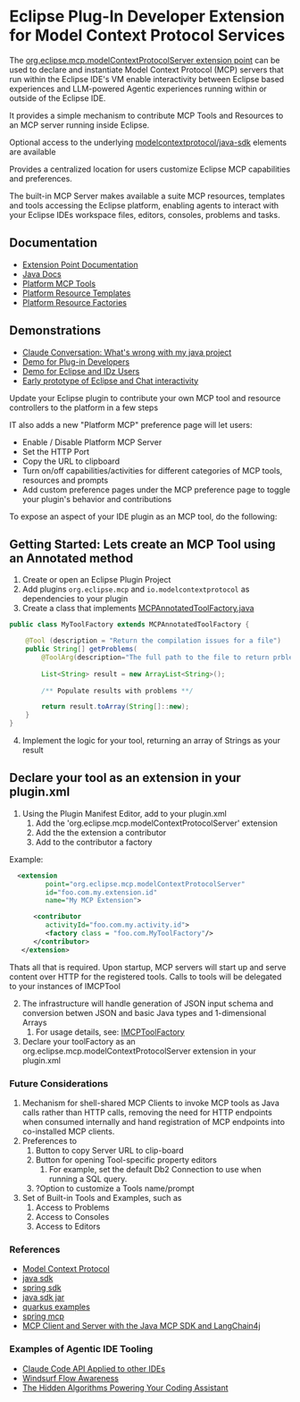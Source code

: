 # Eclipse Plug-In Developer Extension for Model Context Protocol Services

The [org.eclipse.mcp.modelContextProtocolServer extension point](https://pages.github.ibm.com/jflicke/eclipse-mcp/org.eclipse.mcp/docs/modelContextProtocolServer.html) can be used to declare and instantiate Model Context Protocol (MCP) servers that run within the Eclipse IDE's VM enable interactivity between Eclipse based experiences and LLM-powered Agentic experiences running within or outside of the Eclipse IDE.

It provides a simple mechanism to contribute MCP Tools and Resources to an MCP server running inside Eclipse.

Optional access to the underlying [modelcontextprotocol/java-sdk](https://github.com/modelcontextprotocol/java-sdk) elements are available

Provides a centralized location for users customize Eclipse MCP capabilities and preferences.

The built-in MCP Server makes available a suite MCP resources, templates and tools accessing the Eclipse platform, enabling agents to interact with your Eclipse IDEs workspace files, editors, consoles, problems and tasks.

## Documentation

- [Extension Point Documentation](https://pages.github.ibm.com/jflicke/eclipse-mcp/org.eclipse.mcp/docs/modelContextProtocolServer.html)
- [Java Docs](https://pages.github.ibm.com/jflicke/eclipse-mcp/org.eclipse.mcp/docs/javadoc/org/eclipse/mcp/package-summary.html)
- [Platform MCP Tools](https://pages.github.ibm.com/jflicke/eclipse-mcp/org.eclipse.mcp.builtins/doc/org/eclipse/mcp/builtins/tools/BuiltinAnnotatedToolsFactory.html#method-summary)
- [Platform Resource Templates](https://pages.github.ibm.com/jflicke/eclipse-mcp/org.eclipse.mcp.builtins/doc/org/eclipse/mcp/builtins/tools/BuiltinAnnotatedToolsFactory.html#method-summary)
- [Platform Resource Factories](https://pages.github.ibm.com/jflicke/eclipse-mcp/org.eclipse.mcp.builtins/doc/org/eclipse/mcp/builtins/tools/BuiltinAnnotatedToolsFactory.html#method-summary)

## Demonstrations

- [Claude Conversation: What's wrong with my java project](https://claude.ai/share/31968356-df7e-471b-8fec-3b85868a2376)
- [Demo for Plug-in Developers](https://ibm.box.com/s/s6nc9n1nlpi4uiuzl7jpo4x6ra25zrk5)
- [Demo for Eclipse and IDz Users](https://ibm.box.com/s/sg4aq3w723cp7a7i75rdj0l1dgm3txg0)
- [Early prototype of Eclipse and Chat interactivity](https://ibm.box.com/s/cv4dnrvm6heapmu0c1amucs9l177fvrh)

Update your Eclipse plugin to contribute your own MCP tool and resource controllers to the platform in a few steps

IT also adds a new "Platform MCP" preference page will let users:

- Enable / Disable Platform MCP Server
- Set the HTTP Port
- Copy the URL to clipboard
- Turn on/off capabilities/activities for different categories of MCP tools, resources and prompts
- Add custom preference pages under the MCP preference page to toggle your plugin's behavior and contributions

To expose an aspect of your IDE plugin as an MCP tool, do the following:

## Getting Started:  Lets create an MCP Tool using an Annotated method

1. Create or open an Eclipse Plugin Project
2. Add plugins `org.eclipse.mcp` and `io.modelcontextprotocol` as dependencies to your plugin
3. Create a class that implements [MCPAnnotatedToolFactory.java](https://pages.github.ibm.com/jflicke/eclipse-mcp/org.eclipse.mcp/docs/javadoc/org/eclipse/mcp)

```java
public class MyToolFactory extends MCPAnnotatedToolFactory {

	@Tool (description = "Return the compilation issues for a file")
	public String[] getProblems(
		@ToolArg(description="The full path to the file to return prblems for")	String filePath) {
		
		List<String> result = new ArrayList<String>();
		
		/** Populate results with problems **/

		return result.toArray(String[]::new);
	}
}
```

4. Implement the logic for your tool, returning an array of Strings as your result

## Declare your tool as an extension in your plugin.xml

1. Using the Plugin Manifest Editor, add to your plugin.xml
    1. Add the 'org.eclipse.mcp.modelContextProtocolServer' extension
    2. Add the the extension a contributor
    3. Add to the contributor a factory

Example:

```xml
  <extension
         point="org.eclipse.mcp.modelContextProtocolServer"
         id="foo.com.my.extension.id"
         name="My MCP Extension">

      <contributor
         activityId="foo.com.my.activity.id">
         <factory class = "foo.com.MyToolFactory"/>
      </contributor>
   </extension>
```

Thats all that is required.  Upon startup, MCP servers will start up and serve content over HTTP for the registered tools.  Calls to tools will be delegated to your instances of IMCPTool

2. The infrastructure will handle generation of JSON input schema and conversion betwen JSON and basic Java types and 1-dimensional Arrays
    1. For usage details, see: [IMCPToolFactory](https://pages.github.ibm.com/jflicke/eclipse-mcp/org.eclipse.mcp/docs/javadoc/org/eclipse/mcp/IMCPToolFactory.html) 
3. Declare your toolFactory as an org.eclipse.mcp.modelContextProtocolServer extension in your plugin.xml


### Future Considerations

1. Mechanism for shell-shared MCP Clients to invoke MCP tools as Java calls rather than HTTP calls, removing the need for HTTP endpoints when consumed internally and hand registration of MCP endpoints into co-installed MCP clients.
2. Preferences to  
    1. Button to copy Server URL to clip-board
    2. Button for opening Tool-specific property editors
        1. For example, set the default Db2 Connection to use when running a SQL query.
    3. ?Option to customize a Tools name/prompt
3. Set of Built-in Tools and Examples, such as
    1. Access to Problems
    2. Access to Consoles
    3. Access to Editors

### References

- [Model Context Protocol](https://www.anthropic.com/news/model-context-protocol)
- [java sdk](https://github.com/modelcontextprotocol/java-sdk)
- [spring sdk](https://docs.spring.io/spring-ai-mcp/reference/mcp.html)
- [java sdk jar](https://mvnrepository.com/artifact/io.modelcontextprotocol.sdk/mcp/0.8.1)
- [quarkus examples](https://github.com/quarkiverse/quarkus-mcp-servers/tree/main/jdbc)
- [spring mcp](https://github.com/spring-projects-experimental/spring-ai-mcp)
- [MCP Client and Server with the Java MCP SDK and LangChain4j](https://glaforge.dev/posts/2025/04/04/mcp-client-and-server-with-java-mcp-sdk-and-langchain4j)

### Examples of Agentic IDE Tooling

- [Claude Code API Applied to other IDEs](https://github.com/anthropics/claude-code/issues/1234)
- [Windsurf Flow Awareness](https://windsurf.com/blog/windsurf-wave-9-swe-1)
- [The Hidden Algorithms Powering Your Coding Assistant](https://diamantai.substack.com/p/the-hidden-algorithms-powering-your?utm_campaign=post)